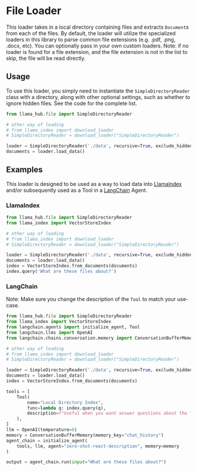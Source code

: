 # File Loader

This loader takes in a local directory containing files and extracts `Document`s from each of the files. By default, the loader will utilize the specialized loaders in this library to parse common file extensions (e.g. .pdf, .png, .docx, etc). You can optionally pass in your own custom loaders. Note: if no loader is found for a file extension, and the file extension is not in the list to skip, the file will be read directly.

## Usage

To use this loader, you simply need to instantiate the `SimpleDirectoryReader` class with a directory, along with other optional settings, such as whether to ignore hidden files. See the code for the complete list.

```python
from llama_hub.file import SimpleDirectoryReader

# other way of loading
# from llama_index import download_loader
# SimpleDirectoryReader = download_loader("SimpleDirectoryReader")

loader = SimpleDirectoryReader('./data', recursive=True, exclude_hidden=True)
documents = loader.load_data()
```

## Examples

This loader is designed to be used as a way to load data into [LlamaIndex](https://github.com/run-llama/llama_index/tree/main/llama_index) and/or subsequently used as a Tool in a [LangChain](https://github.com/hwchase17/langchain) Agent.

### LlamaIndex

```python
from llama_hub.file import SimpleDirectoryReader
from llama_index import VectorStoreIndex

# other way of loading
# from llama_index import download_loader
# SimpleDirectoryReader = download_loader("SimpleDirectoryReader")

loader = SimpleDirectoryReader('./data', recursive=True, exclude_hidden=True)
documents = loader.load_data()
index = VectorStoreIndex.from_documents(documents)
index.query('What are these files about?')
```

### LangChain

Note: Make sure you change the description of the `Tool` to match your use-case.

```python
from llama_hub.file import SimpleDirectoryReader
from llama_index import VectorStoreIndex
from langchain.agents import initialize_agent, Tool
from langchain.llms import OpenAI
from langchain.chains.conversation.memory import ConversationBufferMemory

# other way of loading
# from llama_index import download_loader
# SimpleDirectoryReader = download_loader("SimpleDirectoryReader")

loader = SimpleDirectoryReader('./data', recursive=True, exclude_hidden=True)
documents = loader.load_data()
index = VectorStoreIndex.from_documents(documents)

tools = [
    Tool(
        name="Local Directory Index",
        func=lambda q: index.query(q),
        description=f"Useful when you want answer questions about the files in your local directory.",
    ),
]
llm = OpenAI(temperature=0)
memory = ConversationBufferMemory(memory_key="chat_history")
agent_chain = initialize_agent(
    tools, llm, agent="zero-shot-react-description", memory=memory
)

output = agent_chain.run(input="What are these files about?")
```
